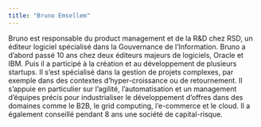 ```yaml
---
title: "Bruno Emsellem"
---
```


Bruno est responsable du product management et de la R&D chez RSD, un
éditeur logiciel spécialisé dans la Gouvernance de l’Information. Bruno
a d’abord passé 10 ans chez deux éditeurs majeurs de logiciels, Oracle
et IBM. Puis il a participé à la création et au développement de
plusieurs startups. Il s’est spécialisé dans la gestion de projets
complexes, par exemple dans des contextes d’hyper-croissance ou de
retournement. Il s’appuie en particulier sur l’agilité, l’automatisation
et un management d’équipes précis pour industrialiser le développement
d’offres dans des domaines comme le B2B, le grid computing, l’e-commerce
et le cloud. Il a également conseillé pendant 8 ans une société de
capital-risque. 
